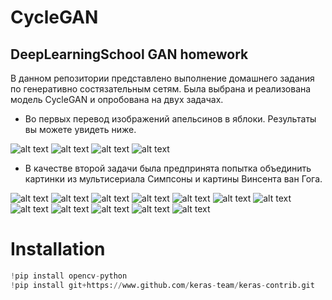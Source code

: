 # CycleGAN
## DeepLearningSchool GAN homework
В данном репозитории представлено выполнение домашнего задания по генеративно состязательным сетям. Была выбрана и реализована модель CycleGAN и опробована на двух задачах. 
* Во первых перевод изображений апельсинов в яблоки. Результаты вы можете увидеть ниже.

![alt text](https://github.com/EtokonE/CycleGAN/blob/master/images/apple2orange/20_120.png)
![alt text](https://github.com/EtokonE/CycleGAN/blob/master/images/apple2orange/25_0.png)
![alt text](https://github.com/EtokonE/CycleGAN/blob/master/images/apple2orange/52_0.png)
![alt text](https://github.com/EtokonE/CycleGAN/blob/master/images/apple2orange/54_120.png)

* В качестве второй задачи была предпринята попытка объединить картинки из мультисериала Симпсоны и картины Винсента ван Гога.

![alt text](https://github.com/EtokonE/CycleGAN/blob/master/images/simps2van/106_0.png)
![alt text](https://github.com/EtokonE/CycleGAN/blob/master/images/simps2van/131_0.png)
![alt text](https://github.com/EtokonE/CycleGAN/blob/master/images/simps2van/134_0.png)
![alt text](https://github.com/EtokonE/CycleGAN/blob/master/images/simps2van/19_0.png)
![alt text](https://github.com/EtokonE/CycleGAN/blob/master/images/simps2van/22_0.png)
![alt text](https://github.com/EtokonE/CycleGAN/blob/master/images/simps2van/28_0.png)
![alt text](https://github.com/EtokonE/CycleGAN/blob/master/images/simps2van/34_0.png)
![alt text](https://github.com/EtokonE/CycleGAN/blob/master/images/simps2van/46_0.png)
![alt text](https://github.com/EtokonE/CycleGAN/blob/master/images/simps2van/55_0.png)
![alt text](https://github.com/EtokonE/CycleGAN/blob/master/images/simps2van/67_0.png)
![alt text](https://github.com/EtokonE/CycleGAN/blob/master/images/simps2van/68_0.png)
![alt text](https://github.com/EtokonE/CycleGAN/blob/master/images/simps2van/70_0.png)


# Installation

```python
!pip install opencv-python
!pip install git+https://www.github.com/keras-team/keras-contrib.git
```
